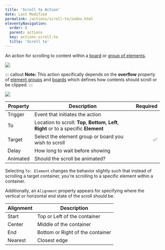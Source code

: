 ```yaml
---
title: 'Scroll to Action'
date: Last Modified
permalink: /actions/scroll-to/index.html
eleventyNavigation:
  order: 8
  parent: actions
  key: actions-scroll-to
  title: 'Scroll to'
---
```


An action for scrolling to content within a [board](/basics/boards/) or [group of elements](/guide/layout/).

![](/static/img/actions/scroll-hero.png)

::: callout
**Note:** This action specifically depends on the **overflow** property of [element groups](/guide/layout/) and [boards](/basics/boards/) which defines how contents should scroll or be clipped.
:::

<div class="two-col">

<img src="{{ '/static/img/actions/scroll-to.png' | url}}" >

<div>

| Property | Description                                                                               |           Required |
| -------- | ----------------------------------------------------------------------------------------- | -----------------: |
| Trigger  | Event that initiates the action                                                           |                    |
| To       | Location to scroll: **Top**, **Bottom**, **Left**, **Right** or to a specific **Element** |                    |
| Target   | Select the element group or board you wish to scroll                                      | :white_check_mark: |
| Delay    | How long to wait before showing                                                           |                    |
| Animated | Should the scroll be animated?                                                            |                    |

Selecting `To: Element` changes the behavior slightly such that instead of scrolling a target container, you're scrolling to a specific element within a container.

Additionally, an `Alignment` property appears for specifying where the vertical or horizontal end state of the scroll should be.

| Alignment | Description                      |
| --------- | -------------------------------- |
| Start     | Top or Left of the container     |
| Center    | Middle of the container          |
| End       | Bottom or Right of the container |
| Nearest   | Closest edge                     |

</div>

</div>
